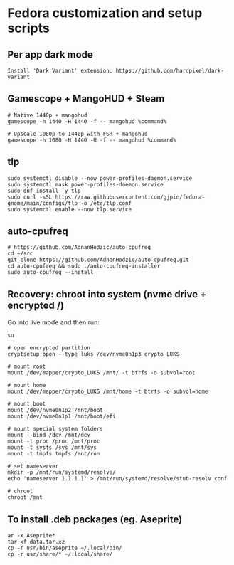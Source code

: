 # Fedora customization and setup scripts

## Per app dark mode
```
Install 'Dark Variant' extension: https://github.com/hardpixel/dark-variant
```

## Gamescope + MangoHUD + Steam
```
# Native 1440p + mangohud
gamescope -h 1440 -H 1440 -f -- mangohud %command%

# Upscale 1080p to 1440p with FSR + mangohud
gamescope -h 1080 -H 1440 -U -f -- mangohud %command%
```

## tlp
```
sudo systemctl disable --now power-profiles-daemon.service
sudo systemctl mask power-profiles-daemon.service
sudo dnf install -y tlp
sudo curl -sSL https://raw.githubusercontent.com/gjpin/fedora-gnome/main/configs/tlp -o /etc/tlp.conf
sudo systemctl enable --now tlp.service
```

## auto-cpufreq
```
# https://github.com/AdnanHodzic/auto-cpufreq
cd ~/src
git clone https://github.com/AdnanHodzic/auto-cpufreq.git
cd auto-cpufreq && sudo ./auto-cpufreq-installer
sudo auto-cpufreq --install
```

## Recovery: chroot into system (nvme drive + encrypted /)
Go into live mode and then run:
```
su

# open encrypted partition
cryptsetup open --type luks /dev/nvme0n1p3 crypto_LUKS

# mount root
mount /dev/mapper/crypto_LUKS /mnt/ -t btrfs -o subvol=root

# mount home
mount /dev/mapper/crypto_LUKS /mnt/home -t btrfs -o subvol=home

# mount boot
mount /dev/nvme0n1p2 /mnt/boot
mount /dev/nvme0n1p1 /mnt/boot/efi

# mount special system folders
mount --bind /dev /mnt/dev
mount -t proc /proc /mnt/proc
mount -t sysfs /sys /mnt/sys
mount -t tmpfs tmpfs /mnt/run

# set nameserver
mkdir -p /mnt/run/systemd/resolve/
echo 'nameserver 1.1.1.1' > /mnt/run/systemd/resolve/stub-resolv.conf

# chroot
chroot /mnt
```

## To install .deb packages (eg. Aseprite)
```
ar -x Aseprite*
tar xf data.tar.xz
cp -r usr/bin/aseprite ~/.local/bin/
cp -r usr/share/* ~/.local/share/
```